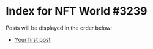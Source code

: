 # Index for NFT World #3239
Posts will be displayed in the order below:

- [Your first post](./001-first.md)


